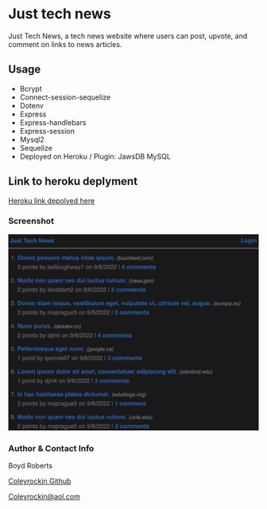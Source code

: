 # Just tech news

Just Tech News, a tech news website where users can post, upvote, and comment on links to news articles.

## Usage

- Bcrypt
- Connect-session-sequelize
- Dotenv
- Express
- Express-handlebars
- Express-session
- Mysql2
- Sequelize
- Deployed on Heroku / Plugin: JawsDB MySQL

## Link to heroku deplyment
[Heroku link depolyed here](https://just-tech-newbie.herokuapp.com/)

### Screenshot

![img](./public/assets/justtechnews.png)

### Author & Contact Info
Boyd Roberts

[Coleyrockin Github](https://github.com/coleyrockin)

[Coleyrockin@aol.com](mailto:coleyrockin@aol.com)